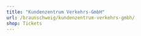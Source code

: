 ```yaml
---
title: "Kundenzentrum Verkehrs-GmbH"
url: /braunschweig/kundenzentrum-verkehrs-gmbh/
shop: Tickets
---
```

